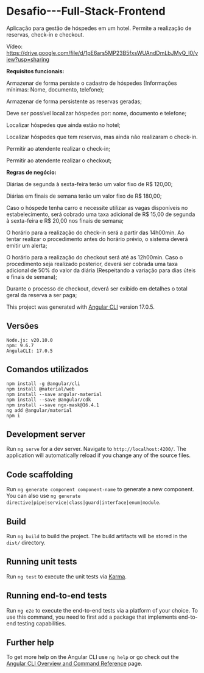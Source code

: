 # Desafio---Full-Stack-Frontend
 Aplicação para gestão de hóspedes em um hotel. Permite a realização de reservas, check-in e checkout.

Vídeo: https://drive.google.com/file/d/1pE6ars5MP23B5fxsWUAndDmLbJMyQ_I0/view?usp=sharing
 

**Requisitos funcionais:**  

Armazenar de forma persiste o cadastro de hóspedes (Informações mínimas:  Nome, documento, telefone); 

Armazenar de forma persistente as reservas geradas; 

Deve ser possível localizar hóspedes por: nome, documento e telefone; 

Localizar hóspedes que ainda estão no hotel; 

Localizar hóspedes que tem reservas, mas ainda não realizaram o check-in.

Permitir ao atendente realizar o check-in; 

Permitir ao atendente realizar o checkout; 


**Regras de negócio:** 

Diárias de segunda à sexta-feira terão um valor fixo de R$ 120,00; 

Diárias em finais de semana terão um valor fixo de R$ 180,00; 

Caso o hóspede tenha carro e necessite utilizar as vagas disponíveis no estabelecimento, será cobrado uma taxa adicional de R$ 15,00 de segunda à  sexta-feira e R$ 20,00 nos finais de semana; 

O horário para a realização do check-in será a partir das 14h00min. Ao tentar realizar o procedimento antes do horário prévio, o sistema deverá emitir um  alerta;

O horário para a realização do checkout será até as 12h00min. Caso o procedimento seja realizado posterior, deverá ser cobrada uma taxa adicional de  50% do valor da diária (Respeitando a variação para dias úteis e finais de  semana);

Durante o processo de checkout, deverá ser exibido em detalhes o total geral da  reserva a ser paga; 


This project was generated with [Angular CLI](https://github.com/angular/angular-cli) version 17.0.5.

## Versões 

```
Node.js: v20.10.0
npm: 9.6.7
AngulaCLI: 17.0.5
```

## Comandos utilizados

```
npm install -g @angular/cli
npm install @material/web
npm install --save angular-material
npm install --save @angular/cdk
npm install --save ngx-mask@16.4.1
ng add @angular/material
npm i
```

## Development server

Run `ng serve` for a dev server. Navigate to `http://localhost:4200/`. The application will automatically reload if you change any of the source files.

## Code scaffolding

Run `ng generate component component-name` to generate a new component. You can also use `ng generate directive|pipe|service|class|guard|interface|enum|module`.

## Build

Run `ng build` to build the project. The build artifacts will be stored in the `dist/` directory.

## Running unit tests

Run `ng test` to execute the unit tests via [Karma](https://karma-runner.github.io).

## Running end-to-end tests

Run `ng e2e` to execute the end-to-end tests via a platform of your choice. To use this command, you need to first add a package that implements end-to-end testing capabilities.

## Further help

To get more help on the Angular CLI use `ng help` or go check out the [Angular CLI Overview and Command Reference](https://angular.io/cli) page.
